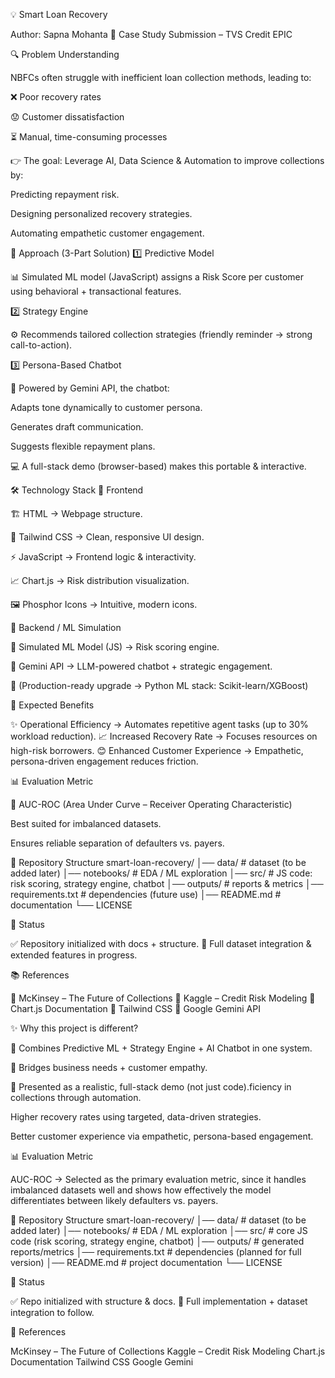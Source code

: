 💡 Smart Loan Recovery

Author: Sapna Mohanta
📌 Case Study Submission – TVS Credit EPIC

🔍 Problem Understanding

NBFCs often struggle with inefficient loan collection methods, leading to:

❌ Poor recovery rates

😟 Customer dissatisfaction

⏳ Manual, time-consuming processes

👉 The goal: Leverage AI, Data Science & Automation to improve collections by:

Predicting repayment risk.

Designing personalized recovery strategies.

Automating empathetic customer engagement.

🚀 Approach (3-Part Solution)
1️⃣ Predictive Model

📊 Simulated ML model (JavaScript) assigns a Risk Score per customer using behavioral + transactional features.

2️⃣ Strategy Engine

⚙️ Recommends tailored collection strategies (friendly reminder → strong call-to-action).

3️⃣ Persona-Based Chatbot

🤖 Powered by Gemini API, the chatbot:

Adapts tone dynamically to customer persona.

Generates draft communication.

Suggests flexible repayment plans.

💻 A full-stack demo (browser-based) makes this portable & interactive.

🛠️ Technology Stack
🎨 Frontend

🏗️ HTML → Webpage structure.

🎯 Tailwind CSS → Clean, responsive UI design.

⚡ JavaScript → Frontend logic & interactivity.

📈 Chart.js → Risk distribution visualization.

🖼️ Phosphor Icons → Intuitive, modern icons.

🤖 Backend / ML Simulation

🧮 Simulated ML Model (JS) → Risk scoring engine.

🧠 Gemini API → LLM-powered chatbot + strategic engagement.

🔮 (Production-ready upgrade → Python ML stack: Scikit-learn/XGBoost)

🎯 Expected Benefits

✨ Operational Efficiency → Automates repetitive agent tasks (up to 30% workload reduction).
📈 Increased Recovery Rate → Focuses resources on high-risk borrowers.
😊 Enhanced Customer Experience → Empathetic, persona-driven engagement reduces friction.

📊 Evaluation Metric

🎯 AUC-ROC (Area Under Curve – Receiver Operating Characteristic)

Best suited for imbalanced datasets.

Ensures reliable separation of defaulters vs. payers.

📂 Repository Structure
smart-loan-recovery/
│── data/                  # dataset (to be added later)
│── notebooks/             # EDA / ML exploration
│── src/                   # JS code: risk scoring, strategy engine, chatbot
│── outputs/               # reports & metrics
│── requirements.txt       # dependencies (future use)
│── README.md              # documentation
└── LICENSE

📌 Status

✅ Repository initialized with docs + structure.
🚧 Full dataset integration & extended features in progress.

📚 References

🔗 McKinsey – The Future of Collections
🔗 Kaggle – Credit Risk Modeling
🔗 Chart.js Documentation
🔗 Tailwind CSS
🔗 Google Gemini API

✨ Why this project is different?

🔹 Combines Predictive ML + Strategy Engine + AI Chatbot in one system.

🔹 Bridges business needs + customer empathy.

🔹 Presented as a realistic, full-stack demo (not just code).ficiency in collections through automation.

Higher recovery rates using targeted, data-driven strategies.

Better customer experience via empathetic, persona-based engagement.

📊 Evaluation Metric

AUC-ROC → Selected as the primary evaluation metric, since it handles imbalanced datasets well and shows how effectively the model differentiates between likely defaulters vs. payers.

📂 Repository Structure
smart-loan-recovery/
│── data/                  # dataset (to be added later)
│── notebooks/             # EDA / ML exploration
│── src/                   # core JS code (risk scoring, strategy engine, chatbot)
│── outputs/               # generated reports/metrics
│── requirements.txt       # dependencies (planned for full version)
│── README.md              # project documentation
└── LICENSE

📌 Status

✅ Repo initialized with structure & docs.
🚧 Full implementation + dataset integration to follow.

🔗 References

McKinsey – The Future of Collections
Kaggle – Credit Risk Modeling
Chart.js Documentation
Tailwind CSS
Google Gemini
